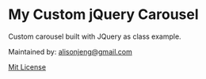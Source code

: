 # My Custom jQuery Carousel

Custom carousel built with JQuery as class example.

Maintained by: alisonjeng@gmail.com

[Mit License](http://opensource.org/licenses/MIT)